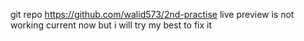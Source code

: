 git repo 
https://github.com/walid573/2nd-practise
live preview is not working current now but i will try my best to fix it